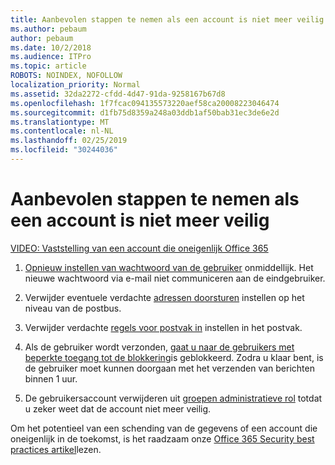 ```yaml
---
title: Aanbevolen stappen te nemen als een account is niet meer veilig
ms.author: pebaum
author: pebaum
ms.date: 10/2/2018
ms.audience: ITPro
ms.topic: article
ROBOTS: NOINDEX, NOFOLLOW
localization_priority: Normal
ms.assetid: 32da2272-cfdd-4d47-91da-9258167b67d8
ms.openlocfilehash: 1f7fcac094135573220aef58ca20008223046474
ms.sourcegitcommit: d1fb75d8359a248a03ddb1af50bab31ec3de6e2d
ms.translationtype: MT
ms.contentlocale: nl-NL
ms.lasthandoff: 02/25/2019
ms.locfileid: "30244036"
---
```

# <a name="recommended-steps-to-take-if-an-account-is-compromised"></a>Aanbevolen stappen te nemen als een account is niet meer veilig

[VIDEO: Vaststelling van een account die oneigenlijk Office 365](https://www.microsoft.com/videoplayer/embed/RE2jvOb?pid=ocpVideo0-innerdiv-oneplayer&amp;postJsllMsg=true&amp;maskLevel=20&amp;autoplay=true)
  
1. [Opnieuw instellen van wachtwoord van de gebruiker](https://support.office.com/article/7a5d073b-7fae-4aa5-8f96-9ecd041aba9c) onmiddellijk. Het nieuwe wachtwoord via e-mail niet communiceren aan de eindgebruiker. 
    
2. Verwijder eventuele verdachte [adressen doorsturen](https://support.office.com/article/ab5eb117-0f22-4fa7-a662-3a6bdb0add74) instellen op het niveau van de postbus. 
    
3. Verwijder verdachte [regels voor postvak in](https://support.office.com/article/1433E3A0-7FB0-4999-B536-50E05CB67FED) instellen in het postvak. 
    
4. Als de gebruiker wordt verzonden, [gaat u naar de gebruikers met beperkte toegang tot de blokkering](https://protection.office.com/?hash=/restrictedusers)is geblokkeerd. Zodra u klaar bent, is de gebruiker moet kunnen doorgaan met het verzenden van berichten binnen 1 uur.
    
5. De gebruikersaccount verwijderen uit [groepen administratieve rol](https://support.office.com/article/eac4d046-1afd-4f1a-85fc-8219c79e1504) totdat u zeker weet dat de account niet meer veilig. 
    
Om het potentieel van een schending van de gegevens of een account die oneigenlijk in de toekomst, is het raadzaam onze [Office 365 Security best practices artikel](https://support.office.com/article/9295e396-e53d-49b9-ae9b-0b5828cdedc3)lezen.
  

